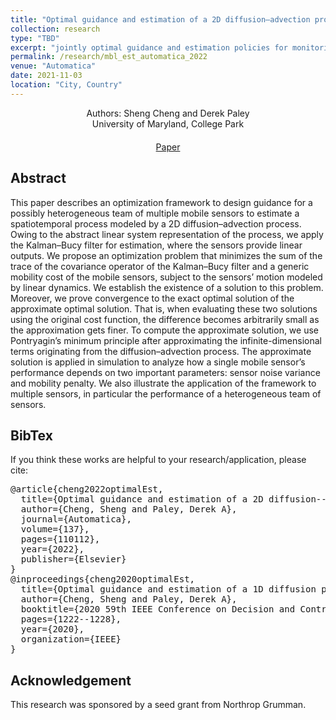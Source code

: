 ```yaml
---
title: "Optimal guidance and estimation of a 2D diffusion–advection process by a team of mobile sensors"
collection: research
type: "TBD"
excerpt: "jointly optimal guidance and estimation policies for monitoring a diffusion-advection process with mobile sensors"
permalink: /research/mbl_est_automatica_2022
venue: "Automatica"
date: 2021-11-03
location: "City, Country"
---
```


<div style="text-align: center;">
  Authors: Sheng Cheng and Derek Paley
</div>

<div style="text-align: center;">
  University of Maryland, College Park
</div>

<!-- Add custom CSS for centering the buttons -->
<style>
  .centered-buttons {
    text-align: center; /* Center-align the content */
    margin-top: 20px;   /* Add top margin for spacing */
  }

  .link-block {
    margin: 0 10px; /* Add spacing between buttons */
    display: inline-block; /* Ensure buttons are displayed inline */
  }
</style>

<!-- HTML for the centered buttons -->
<div class="centered-buttons">
  <span class="link-block">
    <a href="https://www.sciencedirect.com/science/article/pii/S0005109821006415"
       class="external-link button is-normal is-rounded is-dark">
      <span class="icon">
          <i class="fas fa-file-pdf"></i>
      </span>
      <span>Paper</span>
    </a>
  </span>
</div>

## Abstract
This paper describes an optimization framework to design guidance for a possibly heterogeneous team of multiple mobile sensors to estimate a spatiotemporal process modeled by a 2D diffusion–advection process. Owing to the abstract linear system representation of the process, we apply the Kalman–Bucy filter for estimation, where the sensors provide linear outputs. We propose an optimization problem that minimizes the sum of the trace of the covariance operator of the Kalman–Bucy filter and a generic mobility cost of the mobile sensors, subject to the sensors’ motion modeled by linear dynamics. We establish the existence of a solution to this problem. Moreover, we prove convergence to the exact optimal solution of the approximate optimal solution. That is, when evaluating these two solutions using the original cost function, the difference becomes arbitrarily small as the approximation gets finer. To compute the approximate solution, we use Pontryagin’s minimum principle after approximating the infinite-dimensional terms originating from the diffusion–advection process. The approximate solution is applied in simulation to analyze how a single mobile sensor’s performance depends on two important parameters: sensor noise variance and mobility penalty. We also illustrate the application of the framework to multiple sensors, in particular the performance of a heterogeneous team of sensors.

## BibTex
If you think these works are helpful to your research/application, please cite:
<pre>
@article{cheng2022optimalEst,
  title={Optimal guidance and estimation of a 2D diffusion--advection process by a team of mobile sensors},
  author={Cheng, Sheng and Paley, Derek A},
  journal={Automatica},
  volume={137},
  pages={110112},
  year={2022},
  publisher={Elsevier}
}
@inproceedings{cheng2020optimalEst,
  title={Optimal guidance and estimation of a 1D diffusion process by a team of mobile sensors},
  author={Cheng, Sheng and Paley, Derek A},
  booktitle={2020 59th IEEE Conference on Decision and Control (CDC)},
  pages={1222--1228},
  year={2020},
  organization={IEEE}
}
</pre>

## Acknowledgement
This research was sponsored by a seed grant from Northrop Grumman.
